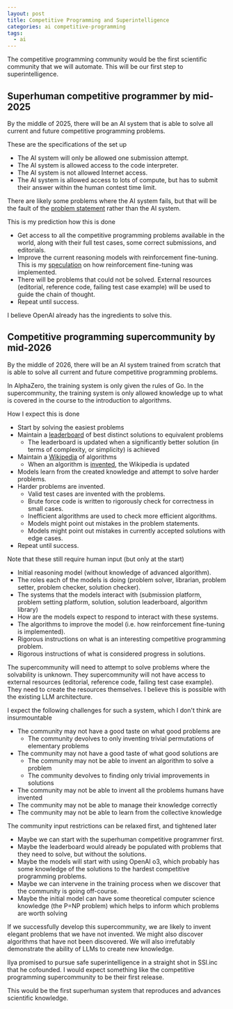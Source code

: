 ```yaml
---
layout: post
title: Competitive Programming and Superintelligence
categories: ai competitive-programming
tags:
  - ai
---
```

The competitive programming community would be the first scientific community that we will automate. This will be our first step to superintelligence.


## Superhuman competitive programmer by mid-2025

By the middle of 2025, there will be an AI system that is able to solve all current and future competitive programming problems.

These are the specifications of the set up
- The AI system will only be allowed one submission attempt.
- The AI system is allowed access to the code interpreter.
- The AI system is not allowed Internet access.
- The AI system is allowed access to lots of compute, but has to submit their answer within the human contest time limit.

There are likely some problems where the AI system fails, but that will be the fault of the [problem statement](https://x.com/giffmana/status/1870589383562477880) rather than the AI system.

This is my prediction how this is done
- Get access to all the competitive programming problems available in the world, along with their full test cases, some correct submissions, and editorials.
- Improve the current reasoning models with reinforcement fine-tuning. This is my [speculation](https://www.quora.com/How-do-you-think-reinforcement-fine-tuning-was-implemented/answer/Tong-Hui-Kang-1) on how reinforcement fine-tuning was implemented.
- There will be problems that could not be solved. External resources (editorial, reference code, failing test case example) will be used to guide the chain of thought.
- Repeat until success.

I believe OpenAI already has the ingredients to solve this.




## Competitive programming supercommunity by mid-2026

By the middle of 2026, there will be an AI system trained from scratch that is able to solve all current and future competitive programming problems.


In AlphaZero, the training system is only given the rules of Go. In the supercommunity, the training system is only allowed knowledge up to what is covered in the course to the introduction to algorithms.


How I expect this is done
- Start by solving the easiest problems
- Maintain a [leaderboard](https://judge.yosupo.jp/) of best distinct solutions to equivalent problems
	- The leaderboard is updated when a significantly better solution (in terms of complexity, or simplicity) is achieved
- Maintain a [Wikipedia](https://cp-algorithms.com/) of algorithms
	- When an algorithm is [invented](https://www.quora.com/What-are-some-algorithms-that-were-invented-due-to-competitive-programming/answer/Brian-Bi), the Wikipedia is updated
- Models learn from the created knowledge and attempt to solve harder problems.
- Harder problems are invented.
	- Valid test cases are invented with the problems.
	- Brute force code is written to rigorously check for correctness in small cases.
	- Inefficient algorithms are used to check more efficient algorithms.
	- Models might point out mistakes in the problem statements.
	- Models might point out mistakes in currently accepted solutions with edge cases.
- Repeat until success.


Note that these still require human input (but only at the start)
- Initial reasoning model (without knowledge of advanced algorithm).
- The roles each of the models is doing (problem solver, librarian, problem setter, problem checker, solution checker).
- The systems that the models interact with (submission platform, problem setting platform, solution, solution leaderboard, algorithm library)
- How are the models expect to respond to interact with these systems.
- The algorithms to improve the model (i.e. how reinforcement fine-tuning is implemented).
- Rigorous instructions on what is an interesting competitive programming problem.
- Rigorous instructions of what is considered progress in solutions.


The supercommunity will need to attempt to solve problems where the solvability is unknown. They supercommunity will not have access to external resources (editorial, reference code, failing test case example). They need to create the resources themselves. I believe this is possible with the existing LLM architecture.


I expect the following challenges for such a system, which I don't think are insurmountable
- The community may not have a good taste on what good problems are
	- The community devolves to only inventing trivial permutations of elementary problems
- The community may not have a good taste of what good solutions are
	- The community may not be able to invent an algorithm to solve a problem
	- The community devolves to finding only trivial improvements in solutions
- The community may not be able to invent all the problems humans have invented
- The community may not be able to manage their knowledge correctly
- The community may not be able to learn from the collective knowledge


The community input restrictions can be relaxed first, and tightened later
- Maybe we can start with the superhuman competitive programmer first.
- Maybe the leaderboard would already be populated with problems that they need to solve, but without the solutions.
- Maybe the models will start with using OpenAI o3, which probably has some knowledge of the solutions to the hardest competitive programming problems.
- Maybe we can intervene in the training process when we discover that the community is going off-course.
- Maybe the initial model can have some theoretical computer science knowledge (the P=NP problem) which helps to inform which problems are worth solving


If we successfully develop this supercommunity, we are likely to invent elegant problems that we have not invented. We might also discover algorithms that have not been discovered. We will also irrefutably demonstrate the ability of LLMs to create new knowledge.


Ilya promised to pursue safe superintelligence in a straight shot in SSI.inc that he cofounded. I would expect something like the competitive programming supercommunity to be their first release.


This would be the first superhuman system that reproduces and advances scientific knowledge.






